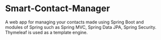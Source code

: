 # Smart-Contact-Manager
A web app for managing your contacts made using Spring Boot and modules of Spring such as Spring MVC, Spring Data JPA, Spring Security. Thymeleaf is used as a template engine.
